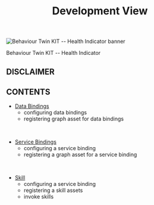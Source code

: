 ﻿---
id: overview
title: Development View
description: Behaviour Twin KIT
---

<div style={{display:'block'}}>
  <div style={{display:'inline-block', verticalAlign:'top'}}>

![Behaviour Twin KIT -- Health Indicator banner](@site/static/img/kit-icons/behaviour-twin-hi-kit-icon-mini.svg)

  </div>
  <div style={{display:'inline-block', fontSize:17, color:'rgb(255,166,1)', marginLeft:7, verticalAlign:'top', paddingTop:6}}>
Behaviour Twin KIT -- Health Indicator
  </div>
</div>

## DISCLAIMER

## CONTENTS

- [Data Bindings](./data-bindings)
  - configuring data bindings
  - registering graph asset for data bindings

<br/>

- [Service Bindings](./service-bindings)
  - configuring a service binding
  - registering a graph asset for a service binding

<br/>

- [Skill](./skill)
  - configuring a service binding
  - registering a skill assets
  - invoke skills
